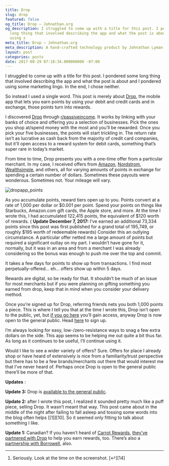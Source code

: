```yaml
---
title: Drop
slug: drop
featured: false
og_title: Drop – Johnathan.org
og_description: I struggled to come up with a title for this post. I pondered some
  long thing that involved describing the app and what the post is about and I pondered
  using s
meta_title: Drop – Johnathan.org
meta_description: A hand-crafted technology product by Johnathan Lyman
layout: post
categories: posts
date: 2017-08-29 07:18:34.000000000 -07:00
---
```


I struggled to come up with a title for this post. I pondered some long thing that involved describing the app and what the post is about and I pondered using some marketing lingo. In the end, I chose neither.

So instead I used a single word. This post is merely about [Drop](https://b.ewd.io/code?c=m4q9k), the mobile app that lets you earn points by using your debit and credit cards and in exchange, those points turn into rewards.

I discovered [Drop](https://b.ewd.io/code?c=m4q9k) through [r/passiveincome](https://www.reddit.com/r/passiveincome/). It works by linking with your banks of choice and offering you a selection of businesses. Pick the ones you shop at/spend money with the most and you’ll be rewarded. Once you pick your five businesses, the points will start trickling in. The return rate isn’t as lucrative as cash back from the majority of credit card companies, but it’ll open access to a reward system for debit cards, something that’s super rare in today’s market.

From time to time, Drop presents you with a one-time offer from a particular merchant. In my case, I received offers from [Amazon](https://amzn.to/2wdEb7o), [Nordstrom](https://shop.nordstrom.com), [Wealthsimple](https://wealthsimple.com/invite/DP4CBW), and others, all for varying amounts of points in exchange for spending a certain number of dollars. Sometimes these payouts were wonderous. Sometimes not. Your mileage will vary.

![dropapp_points](/content/images/wp-content/uploads/2017/08/dropapp_points.jpg)

As you accumulate points, reward tiers open up to you. Points convert at a rate of 1,000 per dollar or $0.001 per point. Spend your points on things like Starbucks, Amazon.com gift cards, the Apple store, and more. At the time I wrote this, I had accumulated 122,415 points, the equivalent of $120 worth of rewards. ( **Update December 7, 2017:** I’ve earned an additional 73,334 points since this post was first published for a grand total of 195,749, or roughly $195 worth of redeemable rewards) Consider this an outlying circumstance. A particular offer netted me a large amount of points but required a significant outlay on my part. I wouldn’t have gone for it, normally, but it was in an area and from a merchant I was already considering so the bonus was enough to push me over the top and commit.

It takes a few days for points to show up from transactions. I find most perpetually-offered… eh… offers show up within 5 days.

Rewards are digital, so be ready for that. It shouldn’t be much of an issue for most merchants but if you were planning on gifting something you earned from drop, keep that in mind when you consider your delivery method.

Once you’re signed up for Drop, referring friends nets you both 1,000 points a piece. This is where I tell you that at the time I wrote this, Drop isn’t open to the public, yet, but [if you go here](https://b.ewd.io/code?c=m4q9k) you’ll gain access, anyway Drop is now open to the general public. Head [here](https://b.ewd.io/code?c=m4q9k) to sign up.

I’m always looking for easy, low-/zero-resistance ways to snag a few extra dollars on the side. This app seems to be helping me out quite a bit thus far. As long as it continues to be useful, I’ll continue using it.

Would I like to see a wider variety of offers? Sure. Offers for place I already shop or have heard of extensively is nice from a familiarity/trust perspective but there has to be a few brands/merchants out there that would interest me that I’ve never heard of. Perhaps once Drop is open to the general public there’ll be more of that.

**Updates** :

**Update 3:** Drop is [available to the general public](https://b.ewd.io/code?c=m4q9k).

**Update 2:** after I wrote this post, I realized it sounded pretty much like a puff piece, selling Drop. It wasn’t meant that way. This post came about in the middle of the night after failing to fall asleep and tossing some words into the blog often helps [[1]][10]. So it seemed only fitting to talk about something I like.

**Update 1:** Canadian? If you haven’t heard of [Carrot Rewards](https://www.carrotrewards.ca/home/), [they’ve partnered with Drop](https://www.carrotrewards.ca/earn-drop-carrot-rewards/) to help you earn rewards, too. There’s also a [partnership with Borrowell](https://blog.earnwithdrop.com/how-borrowell-is-empowering-canadians-one-credit-check-at-a-time-945f528ba4bd), also.

* * *

1. Seriously. Look at the time on the screenshot. [↩︎][14]
